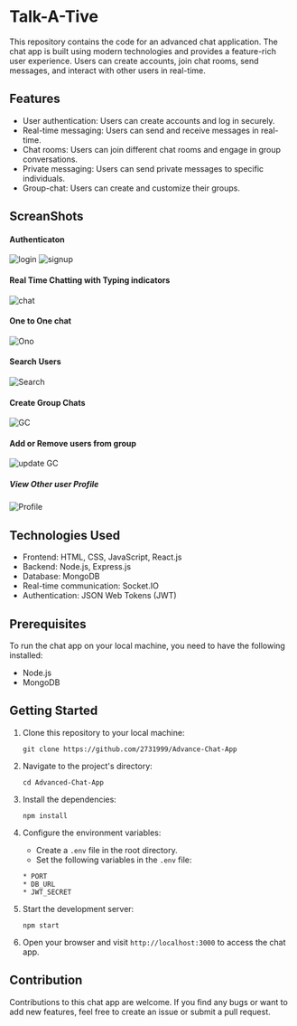 # Talk-A-Tive

This repository contains the code for an advanced chat application. The chat app is built using modern technologies and provides a feature-rich user experience. Users can create accounts, join chat rooms, send messages, and interact with other users in real-time.

## Features

- User authentication: Users can create accounts and log in securely.
- Real-time messaging: Users can send and receive messages in real-time.
- Chat rooms: Users can join different chat rooms and engage in group conversations.
- Private messaging: Users can send private messages to specific individuals.
- Group-chat: Users can create and customize their groups.

## ScreanShots

#### Authenticaton
![login](https://github.com/2731999/Advance-Chat-App/assets/101728039/1750aa8d-a1e4-445c-9cc5-5c25c7947888)
![signup](https://github.com/2731999/Advance-Chat-App/assets/101728039/ded3b1c4-93f7-4258-8d97-6e2643aaf6fa)

#### Real Time Chatting with Typing indicators
![chat](https://github.com/2731999/Advance-Chat-App/assets/101728039/fb534ab9-5214-4df8-a71d-a9e999157e7e)

#### One to One chat
![Ono](https://github.com/2731999/Advance-Chat-App/assets/101728039/d077ba9c-e340-4aa5-a934-ad7f6d509dec)


#### Search Users
![Search](https://github.com/2731999/Advance-Chat-App/assets/101728039/b1abd20d-35e7-493a-9efa-f3c92eae7d6a)


#### Create Group Chats
![GC](https://github.com/2731999/Advance-Chat-App/assets/101728039/deb26f59-8984-4ef4-8395-d0baedb5b09b)


#### Add or Remove users from group
![update GC](https://github.com/2731999/Advance-Chat-App/assets/101728039/002d3739-7bb3-49b7-9ae2-d3bb284b4789)


##### View Other user Profile
![Profile](https://github.com/2731999/Advance-Chat-App/assets/101728039/e9f9be08-b133-4045-ade7-740089183147)


## Technologies Used

- Frontend: HTML, CSS, JavaScript, React.js
- Backend: Node.js, Express.js
- Database: MongoDB
- Real-time communication: Socket.IO
- Authentication: JSON Web Tokens (JWT)

## Prerequisites

To run the chat app on your local machine, you need to have the following installed:

- Node.js 
- MongoDB

## Getting Started

1. Clone this repository to your local machine:

   ```
   git clone https://github.com/2731999/Advance-Chat-App
   ```

2. Navigate to the project's directory:

   ```
   cd Advanced-Chat-App
   ```

3. Install the dependencies:

   ```
   npm install
   ```

4. Configure the environment variables:

   - Create a `.env` file in the root directory.
   - Set the following variables in the `.env` file:

    ```
    * PORT
    * DB_URL
    * JWT_SECRET
    ```

5. Start the development server:

   ```
   npm start
   ```

6. Open your browser and visit `http://localhost:3000` to access the chat app.


## Contribution

Contributions to this chat app are welcome. If you find any bugs or want to add new features, feel free to create an issue or submit a pull request.
